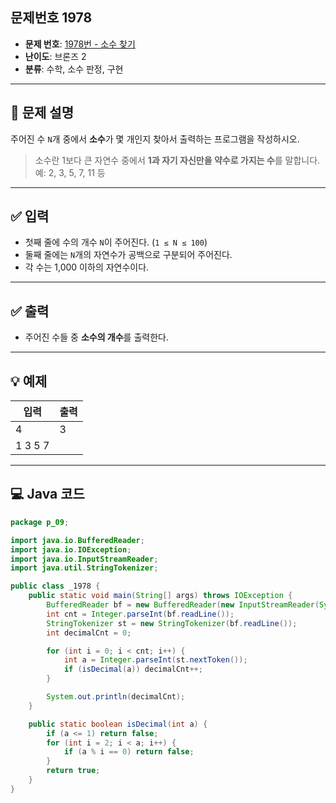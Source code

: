 ## 문제번호 1978

- **문제 번호**: [1978번 - 소수 찾기](https://www.acmicpc.net/problem/1978)
- **난이도**: 브론즈 2
- **분류**: 수학, 소수 판정, 구현

---

## 📄 문제 설명

주어진 수 `N`개 중에서 **소수**가 몇 개인지 찾아서 출력하는 프로그램을 작성하시오.

> 소수란 1보다 큰 자연수 중에서 **1과 자기 자신만을 약수로 가지는 수**를 말합니다.  
> 예: 2, 3, 5, 7, 11 등

---

## ✅ 입력

- 첫째 줄에 수의 개수 `N`이 주어진다. (`1 ≤ N ≤ 100`)
- 둘째 줄에는 `N`개의 자연수가 공백으로 구분되어 주어진다.
- 각 수는 1,000 이하의 자연수이다.

---

## ✅ 출력

- 주어진 수들 중 **소수의 개수**를 출력한다.

---

## 💡 예제

| 입력       | 출력 |
|------------|------|
| 4          | 3    |
| 1 3 5 7    |      |

---

## 💻 Java 코드

```java
package p_09;

import java.io.BufferedReader;
import java.io.IOException;
import java.io.InputStreamReader;
import java.util.StringTokenizer;

public class _1978 {
    public static void main(String[] args) throws IOException {
        BufferedReader bf = new BufferedReader(new InputStreamReader(System.in));
        int cnt = Integer.parseInt(bf.readLine());
        StringTokenizer st = new StringTokenizer(bf.readLine());
        int decimalCnt = 0;

        for (int i = 0; i < cnt; i++) {
            int a = Integer.parseInt(st.nextToken());
            if (isDecimal(a)) decimalCnt++;
        }

        System.out.println(decimalCnt);
    }

    public static boolean isDecimal(int a) {
        if (a <= 1) return false;
        for (int i = 2; i < a; i++) {
            if (a % i == 0) return false;
        }
        return true;
    }
}
